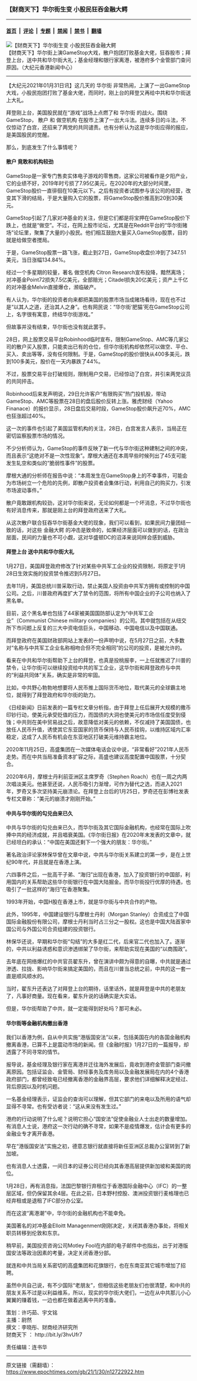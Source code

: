 ### 【财商天下】华尔街生变 小股民狂吞金融大鳄

---

#### [首页](../../../..?n12722922) &nbsp;|&nbsp; [评论](../../../../../epoch-comment?n12722922) &nbsp;|&nbsp; [专题](../../../../../epoch-special?n12722922) &nbsp;|&nbsp; [禁闻](../../../../../epoch-news?n12722922) &nbsp;|&nbsp; [禁书](../../../../../books?n12722922) &nbsp;|&nbsp; [翻墙](https://github.com/gfw-breaker/nogfw/blob/master/README.md?n12722922)


<div><img alt="【财商天下】华尔街生变 小股民狂吞金融大鳄" class="attachment-djy_600_400 size-djy_600_400 wp-post-image" src="https://i.epochtimes.com/assets/uploads/2021/01/0130_1200x800-600x400.jpg"/>
<div class="caption">
 【财商天下】华尔街上演GameStop大戏，散户抱团打败基金大佬，狂吞股市；拜登上台，送中共和华尔街大礼；基金经理和银行家离港，被港府多个金管部门查问原因。（大纪元香港新闻中心）
</div></div><hr/><div class="post_content" id="artbody" itemprop="articleBody">
 <!-- article content begin -->
 <p>
  【大纪元2021年01月31日讯】这几天的
  <ok href="https://www.epochtimes.com/gb/tag/%E5%8D%8E%E5%B0%94%E8%A1%97.html">
   华尔街
  </ok>
  非常热闹，上演了一出GameStop大戏，小股民抱团打败了基金大佬，而同时，刚上台的拜登又再给中共和华尔街送上大礼。
 </p>
 <p>
  拜登刚上台，美国股民就在“游戏”战场上点燃了和
  <ok href="https://www.epochtimes.com/gb/tag/%E5%8D%8E%E5%B0%94%E8%A1%97.html">
   华尔街
  </ok>
  的战火。围绕GameStop，
  <ok href="https://www.epochtimes.com/gb/tag/%E6%95%A3%E6%88%B7.html">
   散户
  </ok>
  和
  <ok href="https://www.epochtimes.com/gb/tag/%E5%81%9A%E7%A9%BA%E6%9C%BA%E6%9E%84.html">
   做空机构
  </ok>
  在股市上演了一出大斗法。连续多日的斗法，不仅惊动了白宫，还招来了两党的共同谴责。也有分析认为这是华尔街应得的报应，是美国股民的觉醒。
 </p>
 <p>
  那么，到底发生了什么事情呢？
 </p>
 <h4>
  <ok href="https://www.epochtimes.com/gb/tag/%E6%95%A3%E6%88%B7.html">
   散户
  </ok>
  竟敢和机构较劲
 </h4>
 <p>
  GameStop是一家专门售卖实体电子游戏的零售商，这家公司被看作是夕阳产业，它的业绩不好，2019年时亏损了7.95亿美元，在2020年的大部分时间里，GameStop股价一直徘徊在10美元以下。之后有投资者试图参与该公司的经营，改变其下滑的结局，于是大量购入它的股票，将GameStop股价推高到20到30美元。
 </p>
 <p>
  GameStop引起了几家对冲基金的关注，但是它们都是将宝押在GameStop股价下跌上，也就是“做空”。不过，在网上股市论坛，尤其是在Reddit平台的“华尔街赌场”论坛里，聚集了大量的小股民。他们相互鼓励大量买入GameStop股票，目的就是给做空者搅局。
 </p>
 <p>
  于是，GameStop股票一路飞涨，截止到27日，GameStop收盘价冲到了347.51美元，当日涨幅134.84%。
 </p>
 <p>
  经过一个多星期的较量，著名
  <ok href="https://www.epochtimes.com/gb/tag/%E5%81%9A%E7%A9%BA%E6%9C%BA%E6%9E%84.html">
   做空机构
  </ok>
  Citron Research宣布投降，黯然离场；对冲基金Point72损失7.5亿美元，全部赔光；Citadel损失20亿美元；资产上千亿的对冲基金Melvin直接爆仓，濒临破产。
 </p>
 <p>
  有人认为，华尔街的投资者向来都把美国的股票市场当成赌场看待，现在也不过是“以其人之道，还治其人之身”。也有网民说：“华尔街‘肥猫’死在GameStop公司上，名字很有寓意，终结华尔街游戏。”
 </p>
 <p>
  但故事并没有结束，华尔街也没有就此罢手。
 </p>
 <p>
  28日，网上股票交易平台Robinhood临时宣布，限制GameStop、AMC等几家公司的散户买入股票，只能卖出已有的仓位，但华尔街机构却依然可以做空、平仓、买入、卖出等等，没有任何限制。于是，GameStop的股价很快从400多美元，跌到100多美元，股价在一天内暴跌了44%。
 </p>
 <p>
  不过，股票交易平台打破规则，限制用户交易，已经惊动了白宫，并引来两党议员的共同抨击。
 </p>
 <p>
  Robinhood后来发声明说，29日允许客户“有限购买”热门投机股，带动GameStop、AMC等股票在28日的盘后股价反转上涨。雅虎财经（Yahoo Finanace）的报价显示，28日盘后交易时段，GameStop股价飙升近70%，AMC也狂涨超过40%。
 </p>
 <p>
  这一次的事件也引起了美国监管机构的关注，28日，白宫发言人表示，当局正在密切监察股票市场的情况。
 </p>
 <p>
  不少分析师认为，GameStop的事件反映了新一代与华尔街这种建制之间的冲突，而且表示“这绝对不是一次性现象”。摩根大通还在本周早些时候列出了45支可能发生轧空和类似的“脆弱性事件”的股票。
 </p>
 <p>
  摩根大通的分析师在报告中说：“本周发生在GameStop身上的不幸事件，可能会为市场树立一个危险的先例，即散户投资者会集体行动，利用自己的购买力，引发市场波动事件。”
 </p>
 <p>
  散户竟敢跟机构较劲，这对华尔街来说，无论如何都是一个坏消息，不过华尔街也有好消息传来，那就是刚上台的拜登政府送来了大礼。
 </p>
 <p>
  从这次散户联合狂吞华尔街基金大佬的现象，我们可以看到，如果民间力量团结一致的话，对这些
  <ok href="https://www.epochtimes.com/gb/tag/%E9%87%91%E8%9E%8D%E5%A4%A7%E9%B3%84.html">
   金融大鳄
  </ok>
  的冲击是致命的，如果经济层面可以做到的话，在政治层面，民间的力量也不可小觑，这对华盛顿DC的沼泽来说同样会感到威胁。
 </p>
 <p>
 </p>
 <h4>
  拜登上台 送中共和华尔街大礼
 </h4>
 <p>
  1月27日，美国拜登政府修改了针对某些中共军工企业的投资限制，将原定于1月28日生效实施的投资禁令推迟到5月27日。
 </p>
 <p>
  去年11月，美国总统川普采取行动，禁止美国人投资由中共军方拥有或控制的中国公司。之后，川普政府再度扩大了禁令的范围，将所有中国企业的子公司也纳入了黑名单。
 </p>
 <p>
  目前，这个黑名单也包括了44家被美国国防部认定为“中共军工企业”（Communist Chinese military companies）的公司。其中就包括在从纽交所下市问题上反复的三大中资电信巨头，中国移动、中国电信以及中国联通。
 </p>
 <p>
  而拜登政府在美国财政部网站上发表的一份声明中说，在5月27日之前，大多数对“名称与中共军工企业名称相吻合但不完全相同”的公司的投资，是被允许的。
 </p>
 <p>
  看来在中共和华尔街帮助下上台的拜登，也真是投桃报李，一上任就推迟了川普的禁令，让华尔街可以继续投资给中共的军工企业，这华尔街和拜登政府与中共的“利益共同体”关系，确实是非常的牢固。
 </p>
 <p>
  比如，中共野心勃勃地想要将人民币推上国际货币地位，取代美元的全球霸主地位，就得到了拜登政府和华尔街的助力。
 </p>
 <p>
  《日经新闻》日前发表的一篇专栏文章分析指，由于拜登上任后展开大规模的撒币印钞行动，使美元承受贬值的压力，而国债的大洞也使美元的市场信任度受到侵蚀；中共则在美中贸易战之后，故意降低对美元的依赖，不仅减持了美国国债，也放任人民币升值，诱使其它东亚国家的货币保持与人民币挂钩，以维持区域内汇率稳定，这成了人民币有机会在东亚地区打破美元维持霸主地位。
 </p>
 <p>
  2020年11月25日，高盛集团在一次媒体电话会议中说，“非常看好”2021年人民币走势。而在中共当局准备资本扩容之际，高盛也建议高度配置中国股票，十分契合。
 </p>
 <p>
  2020年6月，摩根士丹利前亚洲区主席罗奇（Stephen Roach）也在一周之内两次唱淡美元。他甚至还说，人民币吸引力渐增，可作为替代之选，而进入2021年，罗奇又多次坚持美元崩溃论。在拜登上台后的1月25日，罗奇还在彭博社发表专栏文章称：“美元的崩溃才刚刚开始。”
 </p>
 <h4>
  中共与华尔街的勾兑由来已久
 </h4>
 <p>
  中共与华尔街的勾兑由来已久，而华尔街及其它国际金融机构，也经常在国际上吹捧中共的经济成就，并且唱衰美国。《华尔街日报》在2020年末发表的文章中，就已经坦白的承认：“中国在美国还剩下一个强大的朋友：华尔街。”
 </p>
 <p>
  著名政治评论家林保华曾在文章中说，中共与华尔街关系建立的第一步，是在上世纪90年代，并且就是在香港上演。
 </p>
 <p>
  六四事件之后，一批高干子弟、“海归”出现在香港，加入了投资银行的中国部，利用国内的关系帮助这些华尔街银行在中国大陆掘金。而华尔街投行优厚的待遇，也吸引了一批这样的“海归”在香港聚集。
 </p>
 <p>
  1993年开始，中国H股在香港上市，就是华尔街与中共合作的产物。
 </p>
 <p>
  此外，1995年，中国建设银行与摩根士丹利（Morgan Stanley）合资成立了中国国际金融股份有限公司，摩根士丹利当时占三分之一股权。这也是中国大陆首家中国公司与外国公司合资组建的投资银行。
 </p>
 <p>
  林保华还说，早期和华尔街“勾结”的大多是红二代，后来官二代也加入了。逐渐的，中共以利益诱惑和意识渗透绑架了华尔街，来帮助实现在美国的“以商围政”。
 </p>
 <p>
  去年底在网络爆红的中共官员翟东升，曾在演讲中颇为得意的自曝，中共就是通过渗透、拉拢、影响华尔街来搞定美国的，而且在川普当总统之前，中共的这一套一直是顺风顺水的。
 </p>
 <p>
  当时，翟东升还表达了对拜登上台的期待，话里话外，就是拜登是中共的老朋友了，凡事好商量。现在看来，翟东升说的话确实是大实话。
 </p>
 <p>
  但是，华尔街帮助了中共，就一定能得到好处吗？那可未必。
 </p>
 <h4>
  华尔街等金融机构撤出香港
 </h4>
 <p>
  我们以香港为例，自从中共实施“港版国安法”以来，包括美国在内的各国金融机构撤离香港，已算不上是震动市场的新闻。但《金融时报》1月27日的一篇报导，却透露了不同寻常的情节。
 </p>
 <p>
  报导说，基金经理及银行家在离港并迁往海外发展后，竟收到港府金管部门查问撤离原因。包括证监会、金管局、财经事务及库务局以及金融发展局在内的4个香港政府部门，都曾经致电已经撤离香港的金融界高层，要求他们详细解释决定经过、背后原因以及时机问题。
 </p>
 <p>
  一名基金经理表示，证监会的查询可以理解，但其它部门的来电以及所用的语气却显得不寻常。也有受访者说：“这从来没有发生过。”
 </p>
 <p>
  港府的行动说明了什么呢？说明它担心“国安法”促使金融业人士出走的数量增加。有消息人士说，港府这一次行动的确不寻常，如果不是疫情爆发，估计会有更多的金融业专才离开香港。
 </p>
 <p>
  早在“港版国安法”实施之初，德意志银行就直接将新任亚洲区总裁办公室转到了新加坡。
 </p>
 <p>
  也有消息人士透露，一间日本的证券公司已经向其香港高层提供新加坡和美国的岗位。
 </p>
 <p>
  1月28日，再有消息指，法国巴黎银行弃租位于香港国际金融中心（IFC）的一整层区域，但仍保留其余4层。在此之前，日本野村控股、澳洲投资银行麦格理也已经弃租或是退租了IFC部分办公室。
 </p>
 <p>
  而在这波“离港潮”中，华尔街的金融机构也不能幸免。
 </p>
 <p>
  美国著名的对冲基金Elloitt Managenment刚刚决定，关闭其香港办事处，将相关职员转移到伦敦和东京。
 </p>
 <p>
  稍早前，美国投资咨询公司Motley Fool在内部的电子邮件中也指出，出于对港版国安法等政治因素的考量，决定关闭香港分部。
 </p>
 <p>
  就连和中共当局关系密切的高盛集团和花旗银行，也在东南亚其它城市增加了招聘。
 </p>
 <p>
  虽然中共自己说，有不少国际“老朋友”，但相信这些老朋友们也很清楚，和中共的朋友关系不过是以利益维系，所以，现实的华尔街大佬们，一边在从中共那儿小心翼翼的赚着钱，一边也都在做着逃离中共的准备。
 </p>
 <p>
  策划：许巧茹、宇文铭
  <br/>
  主播：尉然
  <br/>
  撰文：李晓彤、财商经济研究所
  <br/>
  <ok href="https://www.epochtimes.com/gb/tag/%E8%B4%A2%E5%95%86%E5%A4%A9%E4%B8%8B.html">
   财商天下
  </ok>
  ：
  <ok href="http://bit.ly/3hvUfr7">
   http://bit.ly/3hvUfr7
  </ok>
 </p>
 <p>
  责任编辑：连书华
 </p>
 <!-- article content end -->
 <div id="below_article_ad">
 </div>
</div>


---

原文链接（需翻墙）：https://www.epochtimes.com/gb/21/1/30/n12722922.htm